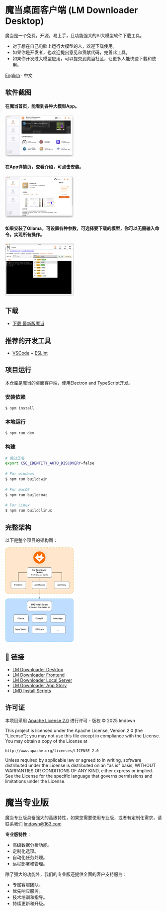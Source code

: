 # 魔当桌面客户端 (LM Downloader Desktop)

魔当是一个免费，开源，易上手，且功能强大的AI大模型软件下载工具。

- 对于想在自己电脑上运行大模型的人，欢迎下载使用。
- 如果你是开发者，也欢迎提出意见和贡献代码，完善此工具。
- 如果你开发过大模型应用，可以提交到魔当社区，让更多人能快速下载和使用。

[English](./README.md) · 中文

## 软件截图

#### 在魔当首页，能看到各种大模型App。

<img width="220" src="docs/zh/lm-downloader-home-zh.jpg">

#### 在App详情页，查看介绍，可点击安装。

<img width="220" src="docs/zh/chatbox-install-zh.jpg">

#### 如果安装了Ollama，可设置各种参数，可选择要下载的模型，你可以无需输入命令，实现所有操作。

<img width="220" src="docs/zh/ollama-install-models-zh.jpg">

## 下载

- [下载 最新版魔当](https://gitee.com/lmdown/lm-downloader-desktop/releases)

## 推荐的开发工具

- [VSCode](https://code.visualstudio.com/) + [ESLint](https://marketplace.visualstudio.com/items?itemName=dbaeumer.vscode-eslint)

## 项目运行
本仓库是魔当的桌面客户端，使用Electron and TypeScript开发。

### 安装依赖

```bash
$ npm install
```

### 本地运行

```bash
$ npm run dev
```

### 构建

```bash
# 跳过签名
export CSC_IDENTITY_AUTO_DISCOVERY=false

# For windows
$ npm run build:win

# For macOS
$ npm run build:mac

# For Linux
$ npm run build:linux
```

## 完整架构

以下是整个项目的架构图：

<img width="220" src="docs/Architecture.png">

## 🔗 链接

- [LM Downloader Desktop](https://gitee.com/lmdown/lm-downloader-desktop)
- [LM Downloader Frontend](https://gitee.com/lmdown/lm-downloader-frontend)
- [LM Downloader Local Server](https://gitee.com/lmdown/lm-downloader-local-server)
- [LM Downloader App Story](https://gitee.com/lmdown/lm-downloader-app-story)
- [LMD Install Scripts](https://gitee.com/lmdown/lm-downloader-app-story)


## 许可证

本项目采用 [Apache License 2.0](http://www.apache.org/licenses/LICENSE-2.0) 进行许可 - 版权 © 2025 lmdown

This project is licensed under the Apache License, Version 2.0 (the "License");
you may not use this file except in compliance with the License.
You may obtain a copy of the License at

    http://www.apache.org/licenses/LICENSE-2.0

Unless required by applicable law or agreed to in writing, software
distributed under the License is distributed on an "as is" basis,
WITHOUT WARRANTIES OR CONDITIONS OF ANY KIND, either express or implied.
See the License for the specific language that governs permissions and
limitations under the License.

# 魔当专业版

魔当专业版具备强大的高级特性，如果您需要使用专业版，或者有定制化需求，请联系我们 <lmdown@163.com>


**专业版特性**：

- 高级数据分析功能。
- 定制化选项。
- 自动化任务处理。
- 远程部署和管理。

除了强大的功能外，我们的专业版还提供全面的客户支持服务：
- 专属客服团队。
- 优先响应服务。
- 技术培训和指导。
- 持续更新和升级。

